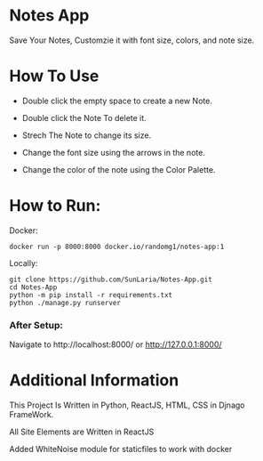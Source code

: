 # Notes App

Save Your Notes, Customzie it with font size, colors, and note size.

# How To Use

- Double click the empty space to create a new Note.

- Double click the Note To delete it.

- Strech The Note to change its size.

- Change the font size using the arrows in the note.

- Change the color of the note using the Color Palette.

# How to Run:
Docker:
```
docker run -p 8000:8000 docker.io/randomg1/notes-app:1
```

Locally:
```
git clone https://github.com/SunLaria/Notes-App.git
cd Notes-App
python -m pip install -r requirements.txt
python ./manage.py runserver
```

### After Setup:
Navigate to http://localhost:8000/ or http://127.0.0.1:8000/


# Additional Information

This Project Is Written in Python, ReactJS, HTML, CSS in Djnago FrameWork.

All Site Elements are Written in ReactJS

Added WhiteNoise module for staticfiles to work with docker
